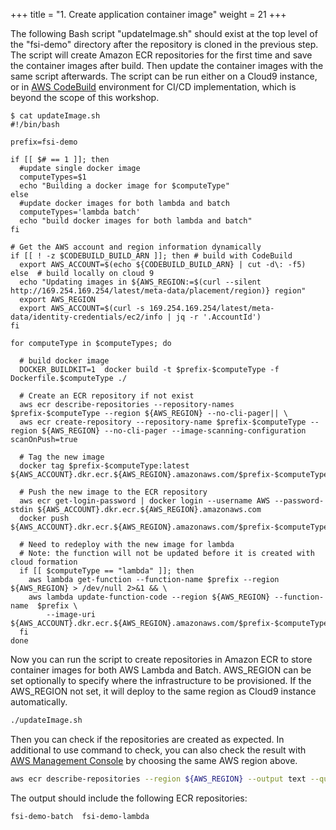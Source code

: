+++
title = "1. Create application container image"
weight = 21
+++

The following Bash script "updateImage.sh" should exist at the top level of the "fsi-demo" directory after the repository is cloned in the previous step. The script will create Amazon ECR repositories for the first time and save the container images after build. Then update the container images with the same script afterwards. The script can be run either on a Cloud9 instance, or in [AWS CodeBuild](https://aws.amazon.com/codebuild/) environment for CI/CD implementation, which is beyond the scope of this workshop.

```
$ cat updateImage.sh 
#!/bin/bash

prefix=fsi-demo

if [[ $# == 1 ]]; then
  #update single docker image
  computeTypes=$1
  echo "Building a docker image for $computeType"
else
  #update docker images for both lambda and batch
  computeTypes='lambda batch'
  echo "build docker images for both lambda and batch"
fi

# Get the AWS account and region information dynamically
if [[ ! -z $CODEBUILD_BUILD_ARN ]]; then # build with CodeBuild
  export AWS_ACCOUNT=$(echo ${CODEBUILD_BUILD_ARN} | cut -d\: -f5)
else  # build locally on cloud 9
  echo "Updating images in ${AWS_REGION:=$(curl --silent http://169.254.169.254/latest/meta-data/placement/region)} region"
  export AWS_REGION
  export AWS_ACCOUNT=$(curl -s 169.254.169.254/latest/meta-data/identity-credentials/ec2/info | jq -r '.AccountId')
fi

for computeType in $computeTypes; do

  # build docker image
  DOCKER_BUILDKIT=1  docker build -t $prefix-$computeType -f Dockerfile.$computeType ./

  # Create an ECR repository if not exist
  aws ecr describe-repositories --repository-names $prefix-$computeType --region ${AWS_REGION} --no-cli-pager|| \
  aws ecr create-repository --repository-name $prefix-$computeType --region ${AWS_REGION} --no-cli-pager --image-scanning-configuration scanOnPush=true

  # Tag the new image
  docker tag $prefix-$computeType:latest ${AWS_ACCOUNT}.dkr.ecr.${AWS_REGION}.amazonaws.com/$prefix-$computeType:latest

  # Push the new image to the ECR repository
  aws ecr get-login-password | docker login --username AWS --password-stdin ${AWS_ACCOUNT}.dkr.ecr.${AWS_REGION}.amazonaws.com
  docker push ${AWS_ACCOUNT}.dkr.ecr.${AWS_REGION}.amazonaws.com/$prefix-$computeType:latest

  # Need to redeploy with the new image for lambda
  # Note: the function will not be updated before it is created with cloud formation
  if [[ $computeType == "lambda" ]]; then
    aws lambda get-function --function-name $prefix --region ${AWS_REGION} > /dev/null 2>&1 && \
    aws lambda update-function-code --region ${AWS_REGION} --function-name  $prefix \
        --image-uri ${AWS_ACCOUNT}.dkr.ecr.${AWS_REGION}.amazonaws.com/$prefix-$computeType:latest
  fi
done
```

Now you can run the script to create repositories in Amazon ECR to store container images for both AWS Lambda and Batch. AWS_REGION can be set optionally to specify where the infrastructure to be provisioned. If the AWS_REGION not set, it will deploy to the same region as Cloud9 instance automatically.
```bash
./updateImage.sh
```

Then you can check if the repositories are created as expected. In additional to use command to check, you can also check the result with [AWS Management Console](https://console.aws.amazon.com/ecr/repositories) by choosing the same AWS region above.
```bash
aws ecr describe-repositories --region ${AWS_REGION} --output text --query 'repositories[*].repositoryName'
```
The output should include the following ECR repositories:

```
fsi-demo-batch  fsi-demo-lambda
```
